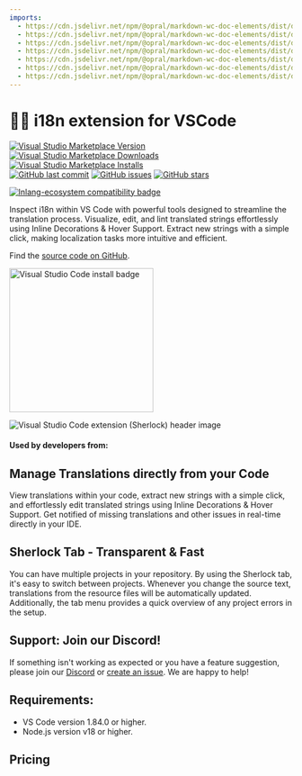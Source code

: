 ```yaml
---
imports: 
  - https://cdn.jsdelivr.net/npm/@opral/markdown-wc-doc-elements/dist/doc-hero.js
  - https://cdn.jsdelivr.net/npm/@opral/markdown-wc-doc-elements/dist/doc-features.js
  - https://cdn.jsdelivr.net/npm/@opral/markdown-wc-doc-elements/dist/doc-comments.js
  - https://cdn.jsdelivr.net/npm/@opral/markdown-wc-doc-elements/dist/doc-pricing.js
  - https://cdn.jsdelivr.net/npm/@opral/markdown-wc-doc-elements/dist/doc-feature.js
  - https://cdn.jsdelivr.net/npm/@opral/markdown-wc-doc-elements/dist/doc-comment.js
  - https://cdn.jsdelivr.net/npm/@opral/markdown-wc-doc-elements/dist/doc-proof.js
---
```



# 🕵️‍♂️ i18n extension for VSCode

<p>
<a href="https://marketplace.visualstudio.com/items?itemName=inlang.vs-code-extension" target="__blank"><img style="margin: 0;" src="https://img.shields.io/visual-studio-marketplace/v/inlang.vs-code-extension?color=1E90FF&label=VS%20Code%20Marketplace&logo=visual-studio-code" alt="Visual Studio Marketplace Version" /></a>
<a href="https://marketplace.visualstudio.com/items?itemName=inlang.vs-code-extension" target="__blank"><img style="margin: 0;" src="https://img.shields.io/visual-studio-marketplace/d/inlang.vs-code-extension?color=32CD32" alt="Visual Studio Marketplace Downloads" /></a>
<a href="https://marketplace.visualstudio.com/items?itemName=inlang.vs-code-extension" target="__blank"><img style="margin: 0;" src="https://img.shields.io/visual-studio-marketplace/i/inlang.vs-code-extension?color=3CB371" alt="Visual Studio Marketplace Installs" /></a>
<br/>
<a href="https://github.com/opral/monorepo" target="__blank"><img style="margin: 0;" src="https://img.shields.io/github/last-commit/opral/monorepo?color=9370DB" alt="GitHub last commit" /></a>
<a href="https://github.com/opral/inlang-sherlock/issues" target="__blank"><img style="margin: 0;" src="https://img.shields.io/github/issues/opral/inlang-sherlock?color=20B2AA" alt="GitHub issues" /></a>
<a href="https://github.com/opral/monorepo" target="__blank"><img alt="GitHub stars" style="margin: 0;" src="https://img.shields.io/github/stars/opral/monorepo?style=social"></a>
</p>

[![Inlang-ecosystem compatibility badge](https://cdn.jsdelivr.net/gh/opral/monorepo@main/inlang/assets/md-badges/inlang.svg)](https://inlang.com)

Inspect i18n within VS Code with powerful tools designed to streamline the translation process. Visualize, edit, and lint translated strings effortlessly using Inline Decorations & Hover Support. Extract new strings with a simple click, making localization tasks more intuitive and efficient.

Find the [source code on GitHub](https://github.com/opral/monorepo/tree/main/inlang/packages/sherlock).

[<img width="256px" height="auto" alt="Visual Studio Code install badge" src="https://cdn.jsdelivr.net/gh/opral/monorepo@latest/inlang/packages/sherlock/assets/vscode-install-badge.svg" />](https://marketplace.visualstudio.com/items?itemName=inlang.vs-code-extension)

<img src="https://cdn.jsdelivr.net/gh/opral/monorepo/inlang/packages/sherlock/assets/sherlock-cover-small.png" alt="Visual Studio Code extension (Sherlock) header image"></img>

#### Used by developers from:

<doc-proof organisations="calcom, appflowy, openassistant, listmonk, jitsi"></doc-proof>

## Manage Translations directly from your Code

View translations within your code, extract new strings with a simple click, and effortlessly edit translated strings using Inline Decorations & Hover Support. Get notified of missing translations and other issues in real-time directly in your IDE.

<doc-features>
  <doc-feature text-color="#000000" color="#F7FAFC" title="Inline Annotations" image="https://cdn.jsdelivr.net/gh/opral/monorepo/inlang/packages/sherlock/assets/ide-inline-small.png"></doc-feature>
  <doc-feature text-color="#000000" color="#F7FAFC" title="Lint messages" image="https://cdn.jsdelivr.net/gh/opral/monorepo/inlang/packages/sherlock/assets/ide-lint-small.png"></doc-feature>
  <doc-feature text-color="#000000" color="#F7FAFC" title="Extract Messages" image="https://cdn.jsdelivr.net/gh/opral/monorepo/inlang/packages/sherlock/assets/ide-extract-small.png"></doc-feature>
</doc-features>

## Sherlock Tab - Transparent & Fast

You can have multiple projects in your repository. By using the Sherlock tab, it's easy to switch between projects. Whenever you change the source text, translations from the resource files will be automatically updated. Additionally, the tab menu provides a quick overview of any project errors in the setup.

<doc-features>
  <doc-feature text-color="#000000" color="#F7FAFC" title="Monorepo support" image="https://cdn.jsdelivr.net/gh/opral/monorepo/inlang/packages/sherlock/assets/sherlock-monorepo.png"></doc-feature>
  <doc-feature text-color="#000000" color="#F7FAFC" title="Update Translations" image="https://cdn.jsdelivr.net/gh/opral/monorepo/inlang/packages/sherlock/assets/sherlock-update.png"></doc-feature>
  <doc-feature text-color="#000000" color="#F7FAFC" title="Transparent Errors" image="https://cdn.jsdelivr.net/gh/opral/monorepo/inlang/packages/sherlock/assets/sherlock-errors.png"></doc-feature>
</doc-features>

## Support: Join our Discord!

If something isn't working as expected or you have a feature suggestion, please join our [Discord](https://discord.gg/CNPfhWpcAa) or [create an issue](<[https](https://github.com/opral/monorepo/issues/new/choose)>). We are happy to help!

## Requirements:

- VS Code version 1.84.0 or higher.
- Node.js version v18 or higher.

## Pricing

<doc-pricing ></doc-pricing>
